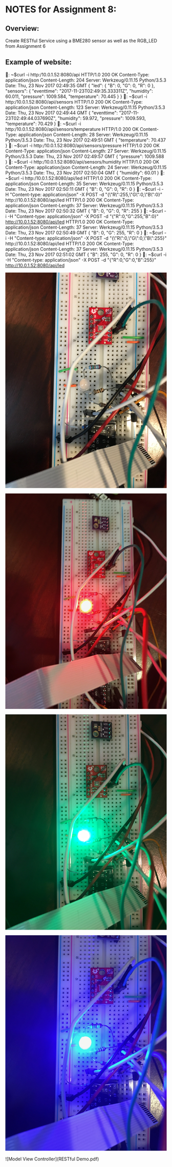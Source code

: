 # NOTES for Assignment 8:

## Overview:

Create RESTful Service using a BME280 sensor as well as the RGB_LED from Assignment 6

## Example of website:


: ~$curl -i http:/10.0.1.52:8080/api HTTP/1.0 200 OK
Content-Type: application/json Content-Length: 204
Server: Werkzeug/0.11.15 Python/3.5.3 Date: Thu, 23 Nov 2017 02:49:35 GMT
{
    "led": {
            "B": 0,
                "G": 0,
                    "R": 0
    }, "sensors": {
        "eventtime": "2017-11-23T02:49:35.333311Z", "humidity": 60.011,
        "pressure": 1009.584,
        "temperature": 70.445
    } }
    : ~$curl -i http:/10.0.1.52:8080/api/sensors HTTP/1.0 200 OK
    Content-Type: application/json Content-Length: 123
    Server: Werkzeug/0.11.15 Python/3.5.3 Date: Thu, 23 Nov 2017 02:49:44 GMT
    {
        "eventtime": "2017-11-23T02:49:44.037690Z", "humidity": 59.972,
        "pressure": 1009.593,
        "temperature": 70.429
    }
    : ~$curl -i http:/10.0.1.52:8080/api/sensors/temperature HTTP/1.0 200 OK
    Content-Type: application/json
    Content-Length: 28
    Server: Werkzeug/0.11.15 Python/3.5.3
    Date: Thu, 23 Nov 2017 02:49:51 GMT
    {
        "temperature": 70.437
    }
    : ~$curl -i http:/10.0.1.52:8080/api/sensors/pressure HTTP/1.0 200 OK
    Content-Type: application/json
    Content-Length: 27
    Server: Werkzeug/0.11.15 Python/3.5.3
     Date: Thu, 23 Nov 2017 02:49:57 GMT
     {
         "pressure": 1009.588
     }
     : ~$curl -i http:/10.0.1.52:8080/api/sensors/humidity HTTP/1.0 200 OK
     Content-Type: application/json
     Content-Length: 24
     Server: Werkzeug/0.11.15 Python/3.5.3
     Date: Thu, 23 Nov 2017 02:50:04 GMT
     {
         "humidity": 60.01
     }
     : ~$curl -i http:/10.0.1.52:8080/api/led HTTP/1.0 200 OK
     Content-Type: application/json Content-Length: 35
     Server: Werkzeug/0.11.15 Python/3.5.3 Date: Thu, 23 Nov 2017 02:50:11 GMT
     {
         "B": 0,
         "G": 0,
         "R": 0 }
         : ~$curl -i -H "Content-type: application/json" -X POST -d "{\"R\":255,\"G\":0,\"B\":0}" http://10.0.1.52:8080/api/led HTTP/1.0 200 OK
         Content-Type: application/json
         Content-Length: 37
         Server: Werkzeug/0.11.15 Python/3.5.3 Date: Thu, 23 Nov 2017 02:50:32 GMT
         {
             "B": 0,
             "G": 0,
             "R": 255 }
             : ~$curl -i -H "Content-type: application/json" -X POST -d "{\"R\":0,\"G\":255,\"B\":0}" http://10.0.1.52:8080/api/led HTTP/1.0 200 OK
             Content-Type: application/json
             Content-Length: 37
             Server: Werkzeug/0.11.15 Python/3.5.3 Date: Thu, 23 Nov 2017 02:50:49 GMT
             {
                 "B": 0,
                 "G": 255,
                 "R": 0 }
                 : ~$curl -i -H "Content-type: application/json" -X POST -d "{\"R\":0,\"G\":0,\"B\":255}" http://10.0.1.52:8080/api/led HTTP/1.0 200 OK
                 Content-Type: application/json
                 Content-Length: 37
                 Server: Werkzeug/0.11.15 Python/3.5.3 Date: Thu, 23 Nov 2017 02:51:02 GMT
                 {
                       "B": 255,
                         "G": 0,
                           "R": 0
                 }
                 : ~$curl -i -H "Content-type: application/json" -X POST -d "{\"R\":0,\"G\":0,\"B\":255}" http://10.0.1.52:8080/api/led



![](Images/IMG_2151.jpg?raw=true)

![](Images/IMG_2148.jpg?raw=true)

![](Images/IMG_2149.jpg?raw=true)

![](Images/IMG_2150.jpg?raw=true)


![Model View Controller](RESTful Demo.pdf)
